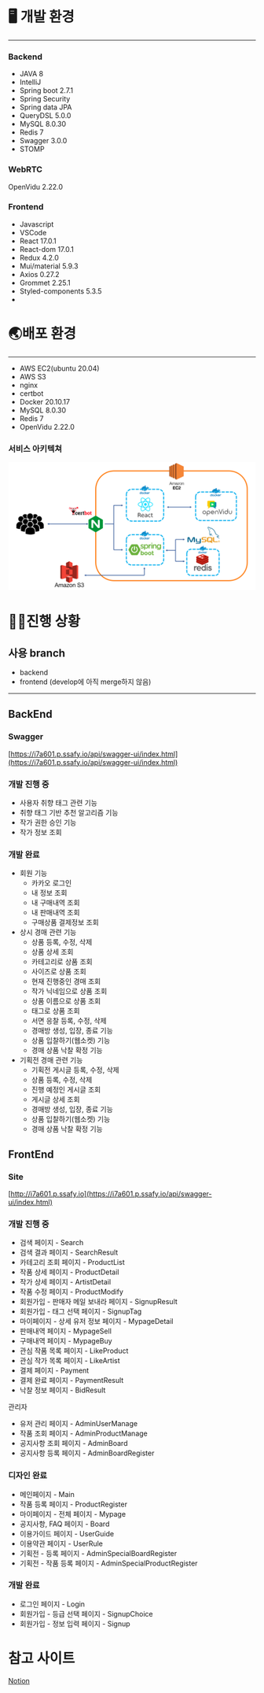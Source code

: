 # ****🖥️ 개발 환경****

---

### Backend

- JAVA 8
- IntelliJ
- Spring boot 2.7.1
- Spring Security
- Spring data JPA
- QueryDSL 5.0.0
- MySQL 8.0.30
- Redis 7
- Swagger 3.0.0
- STOMP

### WebRTC

OpenVidu 2.22.0

### Frontend

- Javascript
- VSCode
- React 17.0.1
- React-dom 17.0.1
- Redux 4.2.0
- Mui/material 5.9.3
- Axios 0.27.2
- Grommet 2.25.1
- Styled-components 5.3.5
- 

# 🌏배포 환경

---

- AWS EC2(ubuntu 20.04)
- AWS S3
- nginx
- certbot
- Docker 20.10.17
- MySQL 8.0.30
- Redis 7
- OpenVidu 2.22.0

### 서비스 아키텍쳐

![Untitled](ReadmeImage/architecture.png)

# 🏄‍♂️진행 상황

## 사용 branch
- backend
- frontend
(develop에 아직 merge하지 않음)

---

## BackEnd

### Swagger

[https://i7a601.p.ssafy.io/api/swagger-ui/index.html](https://i7a601.p.ssafy.io/api/swagger-ui/index.html)

### 개발 진행 중

- 사용자 취향 태그 관련 기능
- 취향 태그 기반 추천 알고리즘 기능
- 작가 권한 승인 기능
- 작가 정보 조회

### 개발 완료

- 회원 기능
    - 카카오 로그인
    - 내 정보 조회
    - 내 구매내역 조회
    - 내 판매내역 조회
    - 구매상품 결제정보 조회
- 상시 경매 관련 기능
    - 상품 등록, 수정, 삭제
    - 상품 상세 조회
    - 카테고리로 상품 조회
    - 사이즈로 상품 조회
    - 현재 진행중인 경매 조회
    - 작가 닉네임으로 상품 조회
    - 상품 이름으로 상품 조회
    - 태그로 상품 조회
    - 서면 응찰 등록, 수정, 삭제
    - 경매방 생성, 입장, 종료 기능
    - 상품 입찰하기(웹소켓) 기능
    - 경매 상품 낙찰 확정 기능
- 기획전 경매 관련 기능
    - 기획전 게시글 등록, 수정, 삭제
    - 상품 등록, 수정, 삭제
    - 진행 예정인 게시글 조회
    - 게시글 상세 조회
    - 경매방 생성, 입장, 종료 기능
    - 상품 입찰하기(웹소켓) 기능
    - 경매 상품 낙찰 확정 기능

## FrontEnd

### Site

[http://i7a601.p.ssafy.io](https://i7a601.p.ssafy.io/api/swagger-ui/index.html)

### 개발 진행 중

- 검색 페이지 - Search
- 검색 결과 페이지 - SearchResult
- 카테고리 조회 페이지 - ProductList
- 작품 상세 페이지 - ProductDetail
- 작가 상세 페이지 - ArtistDetail
- 작품 수정 페이지 - ProductModify
- 회원가입 - 판매자 메일 보내라 페이지 - SignupResult
- 회원가입 - 태그 선택 페이지 - SignupTag
- 마이페이지 - 상세 유저 정보 페이지 - MypageDetail
- 판매내역 페이지 - MypageSell
- 구매내역 페이지 - MypageBuy
- 관심 작품 목록 페이지 - LikeProduct
- 관심 작가 목록 페이지 - LikeArtist
- 결제 페이지 - Payment
- 결제 완료 페이지 - PaymentResult
- 낙찰 정보 페이지 - BidResult

관리자

- 유저 관리 페이지 - AdminUserManage
- 작품 조회 페이지 - AdminProductManage
- 공지사항 조회 페이지 - AdminBoard
- 공지사항 등록 페이지 - AdminBoardRegister

### 디자인 완료

- 메인페이지 - Main
- 작품 등록 페이지 - ProductRegister
- 마이페이지 - 전체 페이지 - Mypage
- 공지사항, FAQ 페이지 - Board
- 이용가이드 페이지 - UserGuide
- 이용약관 페이지 - UserRule
- 기획전 - 등록 페이지 - AdminSpecialBoardRegister
- 기획전 - 작품 등록 페이지 - AdminSpecialProductRegister

### 개발 완료

- 로그인 페이지 - Login
- 회원가입 - 등급 선택 페이지 - SignupChoice
- 회원가입 - 정보 입력 페이지 - Signup

# 참고 사이트
[Notion](https://www.notion.so/chayoo/2-PJT1-90b015294bdb4944ab19aa2c63c3075d)
